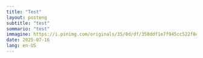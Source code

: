 ```yaml
---
title: "Test"
layout: posteng
subtitle: "test"
sommario: "test"
immagine: https://i.pinimg.com/originals/35/0d/df/350ddf1e7f945cc522f8eed548994198.jpg
date: 2025-07-16
lang: en-US
---
```


